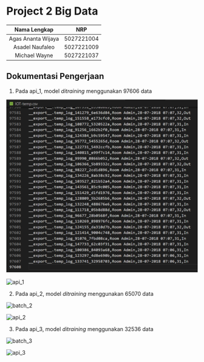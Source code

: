 # Project 2 Big Data

| Nama Lengkap          | NRP           |
| :-------------------: | :-----------: |
| Agas Ananta Wijaya    | 5027221004    |
| Asadel Naufaleo       | 5027221009    |
| Michael Wayne         | 5027221037    |

## Dokumentasi Pengerjaan

1. Pada api_1, model *ditraining* menggunakan 97606 data

![batch_1](images/batch_1.png)

<img width="857" alt="api_1" src="https://github.com/user-attachments/assets/30b91d9c-76e7-46b4-816f-4e77fddd321d">

2. Pada api_2, model *ditraining* menggunakan 65070 data 

![batch_2](https://github.com/user-attachments/assets/19f6d4ca-e5df-44b2-8487-e10dc10812b7)

<img width="860" alt="api_2" src="https://github.com/user-attachments/assets/b32bf7e6-bb1b-4051-bb2a-923403eec833">

3. Pada api_3, model *ditraining* menggunakan 32536 data

![batch_3](https://github.com/user-attachments/assets/e2cf7f5c-0d58-43fd-a766-709b69da3249)

<img width="863" alt="api_3" src="https://github.com/user-attachments/assets/84c545db-e026-4469-9830-848a720bc7e1">
